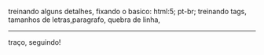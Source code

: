 treinando alguns detalhes, fixando o basico: html:5; pt-br; treinando tags, tamanhos de letras,paragrafo, quebra de linha, <hr /> traço, seguindo!
